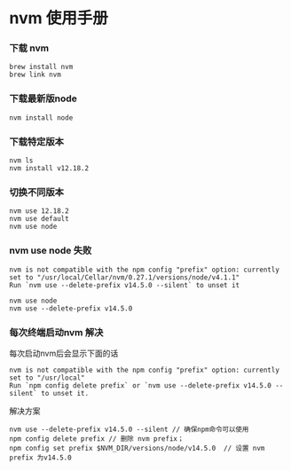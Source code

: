 # nvm 使用手册

### 下载 nvm
```````
brew install nvm
brew link nvm 
```````
### 下载最新版node
```````
nvm install node 
```````
### 下载特定版本
```````
nvm ls 
nvm install v12.18.2
```````
### 切换不同版本
``````
nvm use 12.18.2
nvm use default
nvm use node
``````
### nvm use node 失败
```````
nvm is not compatible with the npm config "prefix" option: currently set to "/usr/local/Cellar/nvm/0.27.1/versions/node/v4.1.1"
Run `nvm use --delete-prefix v14.5.0 --silent` to unset it
```````
``````
nvm use node
nvm use --delete-prefix v14.5.0
``````
### 每次终端启动nvm 解决
每次启动nvm后会显示下面的话
```````
nvm is not compatible with the npm config "prefix" option: currently set to "/usr/local" 
Run `npm config delete prefix` or `nvm use --delete-prefix v14.5.0 --silent` to unset it.
```````
解决方案
``````
nvm use --delete-prefix v14.5.0 --silent // 确保npm命令可以使用
npm config delete prefix // 删除 nvm prefix；
npm config set prefix $NVM_DIR/versions/node/v14.5.0  // 设置 nvm prefix 为v14.5.0 
``````
